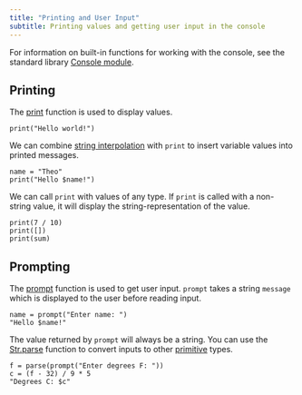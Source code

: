```yaml
---
title: "Printing and User Input"
subtitle: Printing values and getting user input in the console
---
```


For information on built-in functions for working with the console, see the
standard library [Console module](/stdlib/Console).

## Printing

The [print](/stdlib/Console#print) function is used to display values.

```ptls
print("Hello world!")
```

We can combine [string interpolation](/stdlib/strings#interpolation) with
`print` to insert variable values into printed messages.

```ptls
name = "Theo"
print("Hello $name!")
```

We can call `print` with values of any type. If `print` is called with a
non-string value, it will display the string-representation of the value.

```ptls
print(7 / 10)
print([])
print(sum)
```

## Prompting

The [prompt](/stdlib/Console#prompt) function is used to get user input.
`prompt` takes a string `message` which is displayed to the user before reading
input.

```ptls --input Theo
name = prompt("Enter name: ")
"Hello $name!"
```

The value returned by `prompt` will always be a string. You can use the
[Str.parse](/stdlib/Str#parse) function to convert inputs to other
[primitive](/language/misc#primitives) types.

```ptls --input 77
f = parse(prompt("Enter degrees F: "))
c = (f - 32) / 9 * 5
"Degrees C: $c"
```
